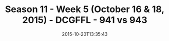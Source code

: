 ---
title: Season 11 - Week 5 (October 16 & 18, 2015) - DCGFFL - 941 vs 943
teams_score:
- team: 941
  score: 33
- team: 943
  score: 27
mvp: Bryan S. (Teal), Donald Mitchell (Silver)
game-ball: ''
sportsperson: ''
season: 11
week: 5
date: '2015-10-20T13:35:43'
pageid: season-11-week-5-941-vs-943
---